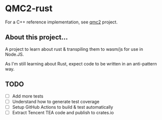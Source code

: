 # QMC2-rust

For a C++ reference implementation, see [qmc2][gh_qmc2] project.

## About this project...

A project to learn about rust & transpiling them to wasm/js for
use in Node.JS.

As I'm still learning about Rust, expect code to be written in
an anti-pattern way.

## TODO

- [ ] Add more tests
- [ ] Understand how to generate test coverage
- [ ] Setup GitHub Actions to build & test automatically
- [ ] Extract Tencent TEA code and publish to crates.io

[gh_qmc2]: https://github.com/jixunmoe/qmc2
